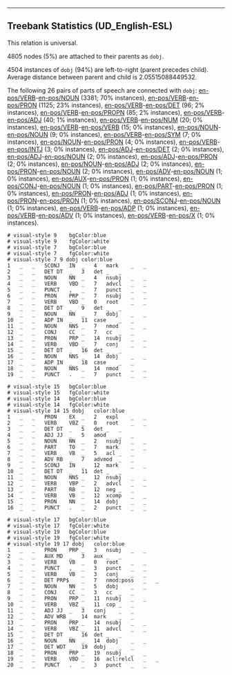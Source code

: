 

--------------------------------------------------------------------------------

## Treebank Statistics (UD_English-ESL)

This relation is universal.

4805 nodes (5%) are attached to their parents as `dobj`.

4504 instances of `dobj` (94%) are left-to-right (parent precedes child).
Average distance between parent and child is 2.05515088449532.

The following 26 pairs of parts of speech are connected with `dobj`: [en-pos/VERB]()-[en-pos/NOUN]() (3381; 70% instances), [en-pos/VERB]()-[en-pos/PRON]() (1125; 23% instances), [en-pos/VERB]()-[en-pos/DET]() (96; 2% instances), [en-pos/VERB]()-[en-pos/PROPN]() (85; 2% instances), [en-pos/VERB]()-[en-pos/ADJ]() (40; 1% instances), [en-pos/VERB]()-[en-pos/NUM]() (20; 0% instances), [en-pos/VERB]()-[en-pos/VERB]() (15; 0% instances), [en-pos/NOUN]()-[en-pos/NOUN]() (9; 0% instances), [en-pos/VERB]()-[en-pos/SYM]() (7; 0% instances), [en-pos/NOUN]()-[en-pos/PRON]() (4; 0% instances), [en-pos/VERB]()-[en-pos/INTJ]() (3; 0% instances), [en-pos/ADJ]()-[en-pos/DET]() (2; 0% instances), [en-pos/ADJ]()-[en-pos/NOUN]() (2; 0% instances), [en-pos/ADJ]()-[en-pos/PRON]() (2; 0% instances), [en-pos/NOUN]()-[en-pos/ADJ]() (2; 0% instances), [en-pos/PRON]()-[en-pos/NOUN]() (2; 0% instances), [en-pos/ADV]()-[en-pos/NOUN]() (1; 0% instances), [en-pos/AUX]()-[en-pos/PRON]() (1; 0% instances), [en-pos/CONJ]()-[en-pos/NOUN]() (1; 0% instances), [en-pos/PART]()-[en-pos/PRON]() (1; 0% instances), [en-pos/PRON]()-[en-pos/ADJ]() (1; 0% instances), [en-pos/PRON]()-[en-pos/PRON]() (1; 0% instances), [en-pos/SCONJ]()-[en-pos/NOUN]() (1; 0% instances), [en-pos/VERB]()-[en-pos/ADP]() (1; 0% instances), [en-pos/VERB]()-[en-pos/ADV]() (1; 0% instances), [en-pos/VERB]()-[en-pos/X]() (1; 0% instances).


~~~ conllu
# visual-style 9	bgColor:blue
# visual-style 9	fgColor:white
# visual-style 7	bgColor:blue
# visual-style 7	fgColor:white
# visual-style 7 9 dobj	color:blue
1	_	_	SCONJ	IN	_	4	mark	_	_
2	_	_	DET	DT	_	3	det	_	_
3	_	_	NOUN	NN	_	4	nsubj	_	_
4	_	_	VERB	VBD	_	7	advcl	_	_
5	_	_	PUNCT	,	_	7	punct	_	_
6	_	_	PRON	PRP	_	7	nsubj	_	_
7	_	_	VERB	VBD	_	0	root	_	_
8	_	_	DET	DT	_	9	det	_	_
9	_	_	NOUN	NN	_	7	dobj	_	_
10	_	_	ADP	IN	_	11	case	_	_
11	_	_	NOUN	NNS	_	7	nmod	_	_
12	_	_	CONJ	CC	_	7	cc	_	_
13	_	_	PRON	PRP	_	14	nsubj	_	_
14	_	_	VERB	VBD	_	7	conj	_	_
15	_	_	DET	DT	_	16	det	_	_
16	_	_	NOUN	NNS	_	14	dobj	_	_
17	_	_	ADP	IN	_	18	case	_	_
18	_	_	NOUN	NNS	_	14	nmod	_	_
19	_	_	PUNCT	.	_	7	punct	_	_

~~~


~~~ conllu
# visual-style 15	bgColor:blue
# visual-style 15	fgColor:white
# visual-style 14	bgColor:blue
# visual-style 14	fgColor:white
# visual-style 14 15 dobj	color:blue
1	_	_	PRON	EX	_	2	expl	_	_
2	_	_	VERB	VBZ	_	0	root	_	_
3	_	_	DET	DT	_	5	det	_	_
4	_	_	ADJ	JJ	_	5	amod	_	_
5	_	_	NOUN	NN	_	2	nsubj	_	_
6	_	_	PART	TO	_	7	mark	_	_
7	_	_	VERB	VB	_	5	acl	_	_
8	_	_	ADV	RB	_	7	advmod	_	_
9	_	_	SCONJ	IN	_	12	mark	_	_
10	_	_	DET	DT	_	11	det	_	_
11	_	_	NOUN	NNS	_	12	nsubj	_	_
12	_	_	VERB	VBP	_	2	advcl	_	_
13	_	_	PART	RB	_	12	neg	_	_
14	_	_	VERB	VB	_	12	xcomp	_	_
15	_	_	PRON	NN	_	14	dobj	_	_
16	_	_	PUNCT	.	_	2	punct	_	_

~~~


~~~ conllu
# visual-style 17	bgColor:blue
# visual-style 17	fgColor:white
# visual-style 19	bgColor:blue
# visual-style 19	fgColor:white
# visual-style 19 17 dobj	color:blue
1	_	_	PRON	PRP	_	3	nsubj	_	_
2	_	_	AUX	MD	_	3	aux	_	_
3	_	_	VERB	VB	_	0	root	_	_
4	_	_	PUNCT	,	_	3	punct	_	_
5	_	_	VERB	VB	_	3	conj	_	_
6	_	_	DET	PRP$	_	7	nmod:poss	_	_
7	_	_	NOUN	NN	_	5	dobj	_	_
8	_	_	CONJ	CC	_	3	cc	_	_
9	_	_	PRON	PRP	_	11	nsubj	_	_
10	_	_	VERB	VBZ	_	11	cop	_	_
11	_	_	ADJ	JJ	_	3	conj	_	_
12	_	_	ADV	WRB	_	14	mark	_	_
13	_	_	PRON	PRP	_	14	nsubj	_	_
14	_	_	VERB	VBZ	_	11	advcl	_	_
15	_	_	DET	DT	_	16	det	_	_
16	_	_	NOUN	NN	_	14	dobj	_	_
17	_	_	DET	WDT	_	19	dobj	_	_
18	_	_	PRON	PRP	_	19	nsubj	_	_
19	_	_	VERB	VBD	_	16	acl:relcl	_	_
20	_	_	PUNCT	.	_	3	punct	_	_

~~~



